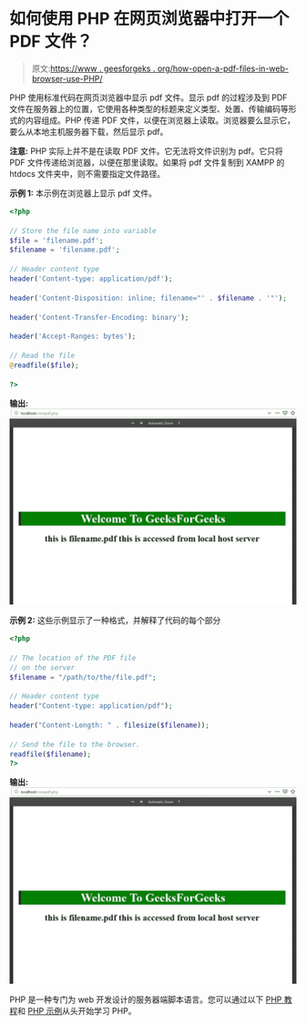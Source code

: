 # 如何使用 PHP 在网页浏览器中打开一个 PDF 文件？

> 原文:[https://www . geesforgeks . org/how-open-a-pdf-files-in-web-browser-use-PHP/](https://www.geeksforgeeks.org/how-to-open-a-pdf-files-in-web-browser-using-php/)

PHP 使用标准代码在网页浏览器中显示 pdf 文件。显示 pdf 的过程涉及到 PDF 文件在服务器上的位置，它使用各种类型的标题来定义类型、处置、传输编码等形式的内容组成。PHP 传递 PDF 文件，以便在浏览器上读取。浏览器要么显示它，要么从本地主机服务器下载，然后显示 pdf。

**注意:** PHP 实际上并不是在读取 PDF 文件。它无法将文件识别为 pdf。它只将 PDF 文件传递给浏览器，以便在那里读取。如果将 pdf 文件复制到 XAMPP 的 htdocs 文件夹中，则不需要指定文件路径。

**示例 1:** 本示例在浏览器上显示 pdf 文件。

```php
<?php

// Store the file name into variable
$file = 'filename.pdf';
$filename = 'filename.pdf';

// Header content type
header('Content-type: application/pdf');

header('Content-Disposition: inline; filename="' . $filename . '"');

header('Content-Transfer-Encoding: binary');

header('Accept-Ranges: bytes');

// Read the file
@readfile($file);

?>
```

**输出:**
![](img/4a33f09a361812cf4671eae34f35a108.png)

**示例 2:**
这些示例显示了一种格式，并解释了代码的每个部分

```php
<?php

// The location of the PDF file
// on the server
$filename = "/path/to/the/file.pdf";

// Header content type
header("Content-type: application/pdf");

header("Content-Length: " . filesize($filename));

// Send the file to the browser.
readfile($filename);
?> 
```

**输出:**
![](img/4a33f09a361812cf4671eae34f35a108.png)

PHP 是一种专门为 web 开发设计的服务器端脚本语言。您可以通过以下 [PHP 教程](https://www.geeksforgeeks.org/php-tutorials/)和 [PHP 示例](https://www.geeksforgeeks.org/php-examples/)从头开始学习 PHP。